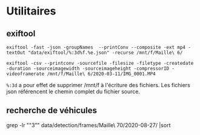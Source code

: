 # Utilitaires

## exiftool

```
exiftool -fast -json -groupNames  --printConv --composite -ext mp4 -textOut "data/exiftool/%:3d%f.%e.json" -recurse /mnt/f/Maille\ 6/

exiftool -csv --printconv -sourcefile -filesize -filetype -createdate -duration -sourceimagewidth -sourceimageheight -compressorID -videoframerate /mnt/f/Maille\ 6/2020-03-11/IMG_0001.MP4 
```
`%:3d` a pour effet de supprimer /mnt/f à l'écriture des fichiers.
Les fichiers json référencent le chemin complet du fichier source.

## recherche de véhicules

grep -lr "\"3\"" data/detection/frames/Maille\ 70/2020-08-27/ |sort
